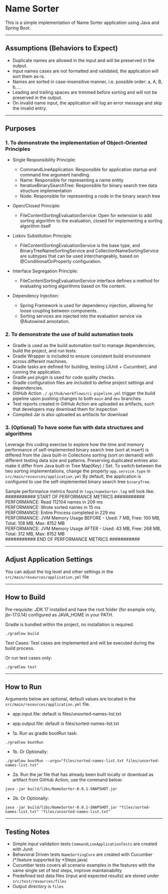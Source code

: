 # Name Sorter
This is a simple implementation of Name Sorter application using Java and Spring Boot.

---
## Assumptions (Behaviors to Expect)
- Duplicate names are allowed in the input and will be preserved in the output.
- Input names cases are not formatted and validated, the application will sort them as-is.
- Names are sorted in case-insensitive manner, i.e. possible order: a, A, B, b, ...
- Leading and trailing spaces are trimmed before sorting and will not be preserved in the output.
- On invalid name input, the application will log an error message and skip the invalid entry.

---
## Purposes

### 1. To demonstrate the implementation of Object-Oriented Principles

- Single Responsibility Principle:
  - CommandLineApplication: Responsible for application startup and command line argument handling.
  - Name: Responsible for representing a name entity
  - IterativeBinarySearchTree: Responsible for binary search tree data structure implementation
  - Node: Responsible for representing a node in the binary search tree
  

- Open/Closed Principle:
  - FileContentSortingEvaluationService: Open for extension to add sorting algorithm to the evaluation, closed for implementing a sorting algorithm itself


- Liskov Substitution Principle: 
  - FileContentSortingEvaluationService is the base type, 
  and BinaryTreeNameSortingService and CollectionNameSortingService are subtypes that can be used interchangeably,
  based on @ConditionalOnProperty configuration.


- Interface Segregation Principle: 
  -  FileContentSortingEvaluationService interface defines a method for evaluating sorting algorithms based on file content.


- Dependency Injection:
  - Spring Framework is used for dependency injection, allowing for loose coupling between components.
  - Sorting services are injected into the evaluation service via @Autowired annotation.


### 2. To demonstrate the use of build automation tools
- Gradle is used as the build automation tool to manage dependencies, build the project, and run tests.
- Gradle Wrapper is included to ensure consistent build environment across different machines.
- Gradle tasks are defined for building, testing (JUnit + Cucumber), and running the application.
- Gradle `pmd` plugin is used for code quality checks.
- Gradle configuration files are included to define project settings and dependencies.
- GitHub Action `./.github/workflows/ci-pipeline.yml` trigger the build pipeline upon pushing changes to both `main` and `dev` branches.  
- Test reports created in GitHub Action are uploaded as artifacts, such that developers may download them for inspection
- Compiled Jar is also uploaded as artifacts for download

### 3. (Optional) To have some fun with data structures and algorithms

Leverage this coding exercise to explore how the time and memory performance of self-implemented binary search tree (sort at insert) 
is differed from the Java built-in Collections sorting (sort on demand) with different testing data size and patterns. 
Preserving duplicated entries also make it differ from Java built-in Tree Map(Key) / Set.
To switch between the two sorting implementations, change the property `app.service.type` in `src/main/resources/application.yml`
By default, the application is configured to use the self-implemented binary search tree `binaryTree`.


Sample performance metrics found in `logs/nameSorter.log` will look like: <br/>
########### START OF PERFORMANCE METRICS ###########<br/>
PERFORMANCE: Read 112104 names in 209 ms<br/>
PERFORMANCE: Wrote sorted names in 15 ms<br/>
PERFORMANCE: Entire Process completed in 229 ms<br/>
PERFORMANCE: JVM Memory Usage BEFORE - Used: 7 MB, Free: 100 MB, Total: 108 MB, Max: 8152 MB<br/>
PERFORMANCE: JVM Memory Usage AFTER - Used: 43 MB, Free: 268 MB, Total: 312 MB, Max: 8152 MB<br/>
########### END OF PERFORMANCE METRICS ###########<br/>

---
## Adjust Application Settings
You can adjust the log level and other settings in the `src/main/resources/application.yml` file

---
## How to Build
Pre-requisite: JDK 17 installed and have the root folder (for example only, jbr-17.0.14) configured as JAVA_HOME in your PATH.

Gradle is bundled within the project, no installation is required.
``` 
./gradlew build
```
Test Cases: Test cases are implemented and will be executed during the build process.

Or run test cases only:
```
./gradlew test
```

---
## How to Run

Arguments below are optional, default values are located in the `src/main/resources/application.yml` file.
- app.input.file: default is files/unsorted-names-list.txt
- app.output.file: default is files/sorted-names-list.txt


- 1a. Run as gradle bootRun task:
```
./gradlew bootRun
```
- 1b. Or Optionally:
```
./gradlew bootRun --args="files/sorted-names-list.txt files/unsorted-names-list.txt"
```
- 2a. Run the jar file that has already been built locally or download as artifact from GitHub Action, use the command below:
```
java -jar build/libs/NameSorter-0.0.1-SNAPSHOT.jar
```
- 2b. Or Optionally:
```
java -jar build/libs/NameSorter-0.0.1-SNAPSHOT.jar "files/sorted-names-list.txt" "files/unsorted-names-list.txt"
```

---
## Testing Notes
- Simple input validation tests `CommandLineApplicationTests` are created with Junit
- Behavioral Driven tests `NameSortingCore` are created with Cucumber (*.feature supported by *Steps.java)
- Cucumber tests covers all scenario examples in the features with the same single set of test steps, improve maintainability  
- Predefined test data files (input and expected results) are stored under `src/test/resources/files`
- Output directory is `files`


<br/>
